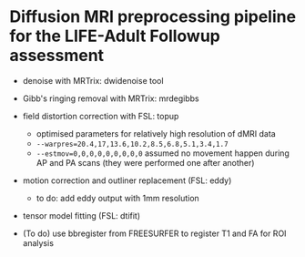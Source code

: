 # Diffusion MRI preprocessing pipeline for the LIFE-Adult Followup assessment

+ denoise with MRTrix: dwidenoise tool 

+ Gibb's ringing removal with MRTrix: mrdegibbs 

+ field distortion correction with FSL: topup
	- optimised parameters for relatively high resolution of dMRI data
	- `--warpres=20.4,17,13.6,10.2,8.5,6.8,5.1,3.4,1.7` 
	- `--estmov=0,0,0,0,0,0,0,0,0` assumed no movement happen during AP and PA scans (they were performed one after another)

+ motion correction and outliner replacement (FSL: eddy)
	- to do: add eddy output with 1mm resolution

+ tensor model fitting (FSL: dtifit)

+ (To do) use bbregister from FREESURFER to register T1 and FA for ROI analysis

